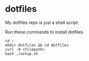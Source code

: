 # dotfiles
My dotfiles repo is just a shell script.

Run these commands to install dotfiles.

```
cd ~
mkdir dotfiles && cd dotfiles
curl -O <filepath>
bash ./setup.sh
```
